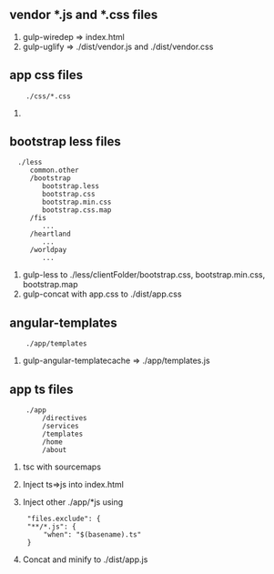 
## vendor *.js and *.css files
1. gulp-wiredep => index.html
1. gulp-uglify => ./dist/vendor.js and ./dist/vendor.css

## app css files

        ./css/*.css
1.  

## bootstrap less files

      ./less
         common.other
         /bootstrap
            bootstrap.less
            bootstrap.css
            bootstrap.min.css
            bootstrap.css.map
         /fis
            ...
         /heartland
            ...
         /worldpay
            ...

1. gulp-less to ./less/clientFolder/bootstrap.css, bootstrap.min.css, bootstrap.map
1. gulp-concat with app.css to ./dist/app.css

## angular-templates

        ./app/templates
1. gulp-angular-templatecache => ./app/templates.js
        
## app ts files

        ./app
            /directives
            /services
            /templates
            /home
            /about

1. tsc with sourcemaps 
1. Inject ts=>js into index.html
1. Inject other ./app/*js using

        "files.exclude": {
        "**/*.js": {
            "when": "$(basename).ts"
        }

1. Concat and minify to ./dist/app.js
